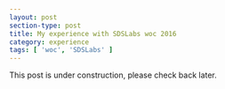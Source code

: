 ```yaml
---
layout: post
section-type: post
title: My experience with SDSLabs woc 2016
category: experience
tags: [ 'woc', 'SDSLabs' ]
---
```


This post is under construction, please check back later.